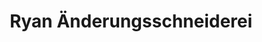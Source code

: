 ---
title: "Ryan Änderungsschneiderei"
url: /meckenheim/ryan-aenderungsschneiderei/
shop: Schneiderei
---